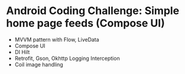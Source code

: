 # Android Coding Challenge: Simple home page feeds (Compose UI)

- MVVM pattern with Flow, LiveData
- Compose UI
- DI Hilt
- Retrofit, Gson, Okhttp Logging Interception
- Coil image handling
